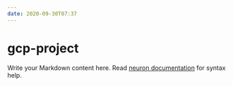 ```yaml
---
date: 2020-09-30T07:37
---
```


# gcp-project

Write your Markdown content here. Read [neuron documentation](https://neuron.zettel.page/2011404.html) for syntax help.

